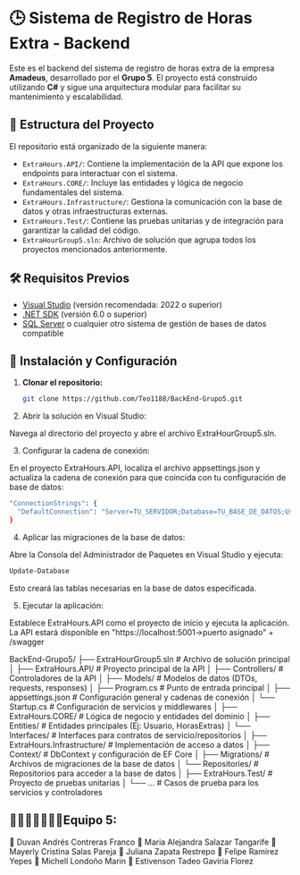 # 🕒 Sistema de Registro de Horas Extra - Backend

Este es el backend del sistema de registro de horas extra de la empresa **Amadeus**, desarrollado por el **Grupo 5**. El proyecto está construido utilizando **C#** y sigue una arquitectura modular para facilitar su mantenimiento y escalabilidad.

## 📂 Estructura del Proyecto

El repositorio está organizado de la siguiente manera:

- `ExtraHours.API/`: Contiene la implementación de la API que expone los endpoints para interactuar con el sistema.
- `ExtraHours.CORE/`: Incluye las entidades y lógica de negocio fundamentales del sistema.
- `ExtraHours.Infrastructure/`: Gestiona la comunicación con la base de datos y otras infraestructuras externas.
- `ExtraHours.Test/`: Contiene las pruebas unitarias y de integración para garantizar la calidad del código.
- `ExtraHourGroup5.sln`: Archivo de solución que agrupa todos los proyectos mencionados anteriormente.

## 🛠️ Requisitos Previos

- [Visual Studio](https://visualstudio.microsoft.com/) (versión recomendada: 2022 o superior)
- [.NET SDK](https://dotnet.microsoft.com/download) (versión 6.0 o superior)
- [SQL Server](https://www.microsoft.com/en-us/sql-server) o cualquier otro sistema de gestión de bases de datos compatible

## 🚀 Instalación y Configuración

1. **Clonar el repositorio:**

   ```bash
   git clone https://github.com/Teo1188/BackEnd-Grupo5.git
   ```

2. Abrir la solución en Visual Studio:

Navega al directorio del proyecto y abre el archivo ExtraHourGroup5.sln.

3. Configurar la cadena de conexión:

En el proyecto ExtraHours.API, localiza el archivo appsettings.json y actualiza la cadena de conexión para que coincida con tu configuración de base de datos:

```bash
"ConnectionStrings": {
  "DefaultConnection": "Server=TU_SERVIDOR;Database=TU_BASE_DE_DATOS;User Id=TU_USUARIO;Password=TU_CONTRASEÑA;"
}
```
4. Aplicar las migraciones de la base de datos:

Abre la Consola del Administrador de Paquetes en Visual Studio y ejecuta:

```bash
Update-Database
```
Esto creará las tablas necesarias en la base de datos especificada.

5. Ejecutar la aplicación:

Establece ExtraHours.API como el proyecto de inicio y ejecuta la aplicación. La API estará disponible en "https://localhost:5001->puerto asignado" + /swagger

BackEnd-Grupo5/ ├── ExtraHourGroup5.sln # Archivo de solución principal │
                ├── ExtraHours.API/ # Proyecto principal de la API │
                ├── Controllers/ # Controladores de la API │
                ├── Models/ # Modelos de datos (DTOs, requests, responses) │
                ├── Program.cs # Punto de entrada principal │
                ├── appsettings.json # Configuración general y cadenas de conexión │
                └── Startup.cs # Configuración de servicios y middlewares │
                ├── ExtraHours.CORE/ # Lógica de negocio y entidades del dominio │
                ├── Entities/ # Entidades principales (Ej: Usuario, HorasExtras) │
                └── Interfaces/ # Interfaces para contratos de servicio/repositorios │
                ├── ExtraHours.Infrastructure/ # Implementación de acceso a datos │
                ├── Context/ # DbContext y configuración de EF Core │
                ├── Migrations/ # Archivos de migraciones de la base de datos │
                └── Repositories/ # Repositorios para acceder a la base de datos │
                ├── ExtraHours.Test/ # Proyecto de pruebas unitarias │
                └── ... # Casos de prueba para los servicios y controladores


## 🏃🏃🏃🏃🏃🏃🏃Equipo 5:

🏃 Duvan Andrés Contreras Franco 
🏃 Maria Alejandra Salazar Tangarife 
🏃 Mayerly Cristina Salas Pareja 
🏃 Juliana Zapata Restrepo 
🏃 Felipe Ramirez Yepes 
🏃 Michell Londoño Marin 
🏃 Estivenson Tadeo Gaviria Florez

